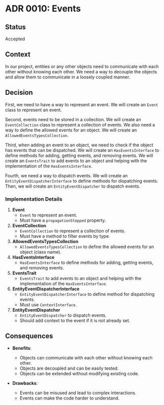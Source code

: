 # ADR 0010: Events

## Status
Accepted

## Context
In our project, entities or any other objects need to communicate with each other without knowing each other. We need a way to decouple the objects and allow them to communicate in a loosely coupled manner.

## Decision
First, we need to have a way to represent an event. We will create an `Event` class to represent an event.

Second, events need to be stored in a collection. We will create an `EventCollection` class to represent a collection of events.
We also need a way to define the allowed events for an object. We will create an `AllowedEventsTypesCollection`.

Third, when adding an event to an object, we need to check if the object has events that can be dispatched. We will create an `HasEventsInterface` to define methods for adding, getting events, and removing events.
We will create an `EventsTrait` to add events to an object and helping with the implementation of the `HasEventsInterface`.

Fourth, we need a way to dispatch events. We will create an `EntityEventDispatcherInterface` to define methods for dispatching events.
Then, we will create an `EntityEventDispatcher` to dispatch events.

### Implementation Details
1. **Event**
    - `Event` to represent an event.
    - Must have a `propagationStopped` property.
2. **EventCollection**
    - `EventCollection` to represent a collection of events.
    - Must have a method to filter events by type.
3. **AllowedEventsTypesCollection**
    - `AllowedEventsTypesCollection` to define the allowed events for an object (class name).
4. **HasEventsInterface**
    - `HasEventsInterface` to define methods for adding, getting events, and removing events.
5. **EventsTrait**
    - `EventsTrait` to add events to an object and helping with the implementation of the `HasEventsInterface`.
6. **EntityEventDispatcherInterface**
    - `EntityEventDispatcherInterface` to define method for dispatching events.
    - Must use `ContextInterface`.
7. **EntityEventDispatcher**
    - `EntityEventDispatcher` to dispatch events.
    - Should add context to the event if it is not already set.

## Consequences

- **Benefits**: 
    - Objects can communicate with each other without knowing each other.
    - Objects are decoupled and can be easily tested.
    - Objects can be extended without modifying existing code.

- **Drawbacks**: 
    - Events can be misused and lead to complex interactions.
    - Events can make the code harder to understand.
